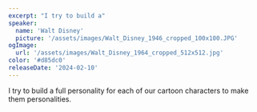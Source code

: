 ```yaml
---
excerpt: "I try to build a"
speaker:
  name: 'Walt Disney'
  picture: '/assets/images/Walt_Disney_1946_cropped_100x100.JPG'
ogImage:
  url: '/assets/images/Walt_Disney_1964_cropped_512x512.jpg'
color: '#d85dc0'
releaseDate: '2024-02-10'
---
```

I try to build a full personality for each of our cartoon characters to make them personalities.
